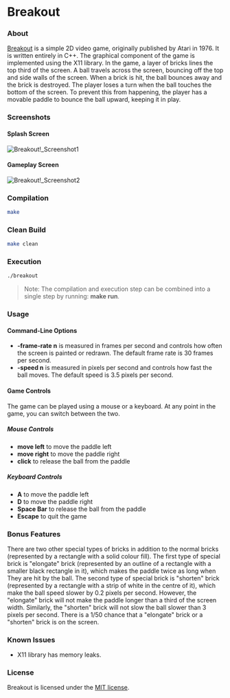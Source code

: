 # Breakout
### About
[Breakout](http://en.wikipedia.org/wiki/Breakout_(video_game)) is a simple 2D video game, originally published by Atari in 1976. It is written entirely in C++. The graphical component of the game is implemented using the X11 library. In the game, a layer of bricks lines the top third of the screen. A ball travels across the screen, bouncing off the top and side walls of the screen. When a brick is hit, the ball bounces away and the brick is destroyed. The player loses a turn when the ball touches the bottom of the screen. To prevent this from happening, the player has a movable paddle to bounce the ball upward, keeping it in play.

### Screenshots
#### Splash Screen
![Breakout!_Screenshot1](https://cloud.githubusercontent.com/assets/7763904/10354086/9632a6b2-6d2a-11e5-935b-03f16173b894.png)
#### Gameplay Screen
![Breakout!_Screenshot2](https://cloud.githubusercontent.com/assets/7763904/10354090/a0fc7cd0-6d2a-11e5-8720-5bd7225ab6fd.png)

### Compilation
```Bash
make
```

### Clean Build
```Bash
make clean
```

### Execution
```Bash
./breakout
```

> Note: The compilation and execution step can be combined into a single step by running: **make run**.

### Usage
#### Command-Line Options
- **-frame-rate n** is measured in frames per second and controls how often the screen is painted or redrawn. The default frame rate is 30 frames per second.
- **-speed n** is measured in pixels per second and controls how fast the ball moves. The default speed is 3.5 pixels per second.

#### Game Controls
The game can be played using a mouse or a keyboard. At any point in the game, you can switch between the two.

##### Mouse Controls
- **move left** to move the paddle left
- **move right** to move the paddle right
- **click** to release the ball from the paddle

##### Keyboard Controls
- **A** to move the paddle left
- **D** to move the paddle right
- **Space Bar** to release the ball from the paddle
- **Escape** to quit the game

### Bonus Features
There are two other special types of bricks in addition to the normal bricks (represented by a rectangle with a solid colour fill). The first type of special brick is "elongate" brick (represented by an outline of a rectangle with a smaller black rectangle in it), which makes the paddle twice as long when They are hit by the ball. The second type of special brick is "shorten" brick (represented by a rectangle with a strip of white in the centre of it), which make the ball speed slower by 0.2 pixels per second. However, the "elongate" brick will not make the paddle longer than a third of the screen width. Similarly, the "shorten" brick will not slow the ball slower than 3 pixels per second. There is a 1/50 chance that a "elongate" brick or a "shorten" brick is on the screen.

### Known Issues
- X11 library has memory leaks.

### License
Breakout is licensed under the [MIT license](https://github.com/elailai94/Breakout/blob/master/LICENSE.md).
